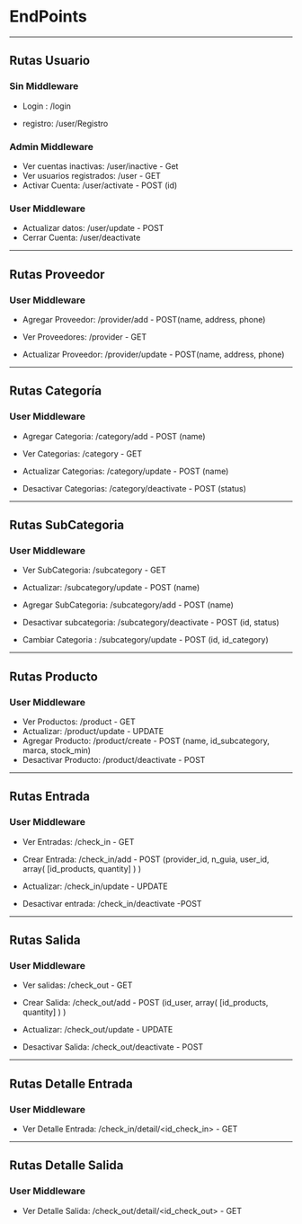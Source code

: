 # EndPoints

---
## Rutas Usuario
### Sin Middleware
* Login :   /login

* registro: /user/Registro

### Admin Middleware
* Ver cuentas inactivas: /user/inactive  - Get
* Ver usuarios registrados: /user - GET
* Activar Cuenta: /user/activate - POST (id)


### User Middleware
* Actualizar datos: /user/update - POST
* Cerrar Cuenta: /user/deactivate
---
## Rutas Proveedor
### User Middleware
* Agregar Proveedor: /provider/add - POST(name, address, phone)

* Ver Proveedores: /provider - GET
* Actualizar Proveedor: /provider/update - POST(name, address, phone)
---
## Rutas Categoría
### User Middleware
* Agregar Categoria: /category/add - POST (name)

* Ver Categorias: /category - GET
* Actualizar Categorias: /category/update - POST (name)
* Desactivar Categorias: /category/deactivate - POST (status)
---
## Rutas SubCategoria
### User Middleware
* Ver SubCategoria: /subcategory - GET

* Actualizar: /subcategory/update - POST (name)
* Agregar SubCategoria: /subcategory/add - POST (name)
* Desactivar subcategoria: /subcategory/deactivate - POST (id, status)
* Cambiar Categoria : /subcategory/update - POST (id, id_category)
---
## Rutas Producto
### User Middleware
 * Ver Productos: /product - GET
 * Actualizar: /product/update - UPDATE
 * Agregar Producto: /product/create - POST (name, id_subcategory, marca, stock_min)
 * Desactivar Producto: /product/deactivate - POST
---
## Rutas Entrada
### User Middleware
* Ver Entradas: /check_in - GET

* Crear Entrada: /check_in/add - POST (provider_id, n_guia, user_id,  array( [id_products, quantity] ) )
* Actualizar: /check_in/update - UPDATE
* Desactivar entrada: /check_in/deactivate -POST
---
## Rutas Salida
### User Middleware
* Ver salidas: /check_out - GET

* Crear Salida: /check_out/add - POST (id_user,  array( [id_products, quantity] ) )
* Actualizar: /check_out/update - UPDATE
* Desactivar Salida: /check_out/deactivate - POST
---
## Rutas Detalle Entrada
### User Middleware
* Ver Detalle Entrada: /check_in/detail/<id_check_in> - GET

---
## Rutas Detalle Salida
### User Middleware
* Ver Detalle Salida: /check_out/detail/<id_check_out> - GET

